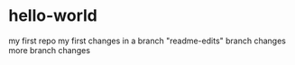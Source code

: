 # hello-world
my first repo
my first changes in a branch "readme-edits"
branch changes
more branch changes
